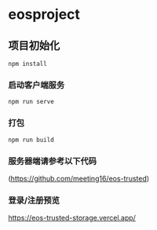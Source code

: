 # eosproject

## 项目初始化
```
npm install
```

### 启动客户端服务
```
npm run serve
```

### 打包
```
npm run build
```

### 服务器端请参考以下代码
(https://github.com/meeting16/eos-trusted)

### 登录/注册预览
https://eos-trusted-storage.vercel.app/


